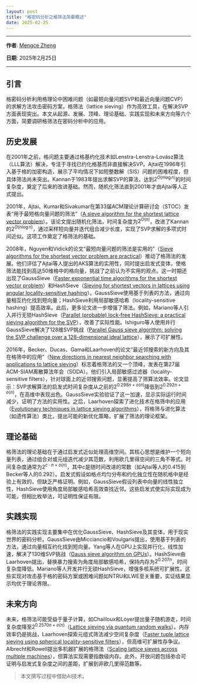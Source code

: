 ```yaml
---
layout: post
title: "格密码分析之格筛法简要概述"
date: 2025-02-25
---
```

---

**作者**: [Mengce Zheng](https://mengcezheng.github.io/)

**日期**: 2025年2月25日

---

## 引言

格密码分析利用格理论中困难问题（如最短向量问题SVP和最近向量问题CVP）的求解方法攻击密码方案，格筛法（lattice sieving）作为高效工具，在解决SVP方面表现突出。本文从起源、发展、顶峰、理论基础、实践实现和未来方向等六个方面，简要调研格筛法在密码分析中的应用。

## 历史发展

在2001年之前，格问题主要通过格基约化技术如Lenstra-Lenstra-Lovász算法（LLL算法）解决，专注于寻找已约化格基而非直接解决SVP。Ajtai在1996年引入基于格的加密构造，展示了平均情况下如短整数解（SIS）问题的困难程度，但具体筛法尚未突出。Kannan于1983年提出求解SVP的算法，达到$2^{O(n \log n)}$的时间复杂度，奠定了后来的改进基础。然而，随机化筛法直到2001年才由Ajtai等人正式提出。

2001年，Ajtai、Kumar和Sivakumar在第33届ACM理论计算研讨会（STOC）发表“用于最短格向量问题的筛法”（[A sieve algorithm for the shortest lattice vector problem](https://dl.acm.org/doi/abs/10.1145/380752.380857)）。该论文提出随机化筛法，时间复杂度为$2^{O(n)}$，改进了Kannan的$2^{O(n \log n)}$，通过采样短向量并迭代组合减少长度，实现了SVP求解的多项式时间近似。这项工作奠定了格筛法的基础。

2008年，Nguyen和Vidick的论文“最短向量问题的筛法是实用的”（[Sieve algorithms for the shortest vector problem are practical](https://www.degruyter.com/document/doi/10.1515/JMC.2008.009/html)）推动了格筛法的发展。他们评估了Ajtai等人提出的AKS算法的实用性，同时提出启发式变体，使格筛法能找到高达50维格中的格向量，挑战了之前认为不实用的观点。这一时期还出现了GaussSieve（[Faster exponential time algorithms for the shortest vector problem](https://epubs.siam.org/doi/abs/10.1137/1.9781611973075.119)）和HashSieve（[Sieving for shortest vectors in lattices using angular locality-sensitive hashing](https://link.springer.com/chapter/10.1007/978-3-662-47989-6_1)）。GaussSieve使用基于列表的方法，通过向量相互约化找到短向量；HashSieve利用局部敏感哈希（locality-sensitive hashing）提高效率。此后，更多论文进一步增强了筛法。例如，Mariano等人引入并行无锁HashSieve（[Parallel (probable) lock-free HashSieve: a practical sieving algorithm for the SVP](https://eprint.iacr.org/2015/041.pdf)），改善了实际性能。Ishiguro等人使用并行GaussSieve解决了128维SVP挑战（[Parallel Gauss sieve algorithm: solving the SVP challenge over a 128-dimensional ideal lattice](https://link.springer.com/chapter/10.1007/978-3-642-54631-0_24)），展示了可扩展性。

2016年，Becker、Ducas、Gama和Laarhoven的论文“最近邻搜索的新方向及其在格筛中的应用”（[New directions in nearest neighbor searching with applications to lattice sieving](https://epubs.siam.org/doi/abs/10.1137/1.9781611974331.ch2)）标志着格筛法的又一个顶峰，发表在第27届ACM-SIAM离散算法年会（SODA）。他们引入局部敏感过滤器（locality-sensitive filters），针对球面上的近邻搜索问题，显著提高了筛算法效率。论文显示：SVP求解算法的启发式时间复杂度从之前的$2^{0.298n + o(n)}$降低到$2^{0.292n + o(n)}$，在高维中表现出色。GaussSieve实验验证了这一加速，显示实际运行时间减少，证明了方法的实用性。之后，Laarhoven探索了进化技术在格筛中的应用（[Evolutionary techniques in lattice sieving algorithms](https://arxiv.org/abs/1907.04629)），将格筛与进化算法（如遗传算法）类比，提出可能的新优化策略，扩展了筛法的理论框架。

## 理论基础

格筛法的理论基础在于通过启发式近似处理高维空间。其核心思想是维护一个短向量列表，通过组合对或元组迭代减少其范数，利用欧几里得空间的三角不等式。时间复杂度通常为$2^{c \cdot n + o(n)}$，其中$c$是随时间改进的常数（如Ajtai等人的$0.415$到Becker等人的$0.292$）。启发式假设如格点均匀分布和约化独立性在随机格中是经验上有效的，但缺乏严格证明。例如，GaussSieve假设列表中向量的线性独立性，HashSieve使用角度局部敏感哈希高效查找近邻。这些启发式使实际实现成为可能，但相比枚举法，可证明性保证有限。

## 实践实现

格筛法的实践实现主要集中在优化GaussSieve、HashSieve及其变体，用于现实世界的密码分析。GaussSieve由Micciancio和Voulgaris提出，使用基于列表的方法，通过向量相互约化找到短向量。Yang等人在GPU上实现并行化，线性加速，解决了130维SVP挑战（[Gauss sieve algorithm on GPUs](https://link.springer.com/chapter/10.1007/978-3-319-52153-4_3)）。HashSieve由Laarhoven提出，替换暴力搜索为角度局部敏感哈希，保持内存为$2^{0.207n}$，时间复杂度降低。Mariano等人开发并行无锁HashSieve，增强多核系统可扩展性。这些实现对攻击基于格的密码方案或困难问题如NTRU和LWE至关重要，实证结果显示均优于理论界限。

## 未来方向

未来，格筛法可能受益于量子计算，如Chailloux和Loyer提出量子随机游走，时间复杂度降至$2^{0.2570n + o(n)}$（[Lattice sieving via quantum random walks](https://arxiv.org/abs/2105.05608)）。内存效率仍是挑战，Laarhoven探索元组式筛法减少空间复杂度（[Faster tuple lattice sieving using spherical locality-sensitive filters](https://arxiv.org/abs/1705.02828)），但高维可扩展性存争议。Albrecht和Rowell提出多机器扩展的格筛法（[Scaling lattice sieves across multiple machines](https://eprint.iacr.org/2024/747)），但算法实现需要指数级内存。此外，开放问题包括弥合可证明与启发式复杂度之间的差距，扩展到非欧几里得范数等。

> 本文撰写过程中借助AI技术。
